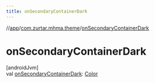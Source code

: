 ```yaml
---
title: onSecondaryContainerDark
---
```

//[app](../../index.html)/[com.zurtar.mhma.theme](index.html)/[onSecondaryContainerDark](on-secondary-container-dark.html)



# onSecondaryContainerDark



[androidJvm]\
val [onSecondaryContainerDark](on-secondary-container-dark.html): [Color](https://developer.android.com/reference/kotlin/androidx/compose/ui/graphics/Color.html)



